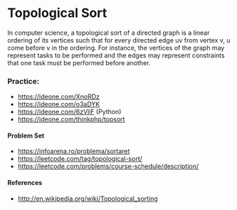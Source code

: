 # Topological Sort
 
  In computer science, a topological sort of a directed graph is a linear ordering of its vertices such that for every directed edge
  uv from vertex v, u come before v in the ordering. For instance, the vertices of the graph may represent tasks to be performed
  and the edges may represent constraints that one task must be performed before another.

### Practice:

*  https://ideone.com/XnoRDz
*  https://ideone.com/o3aDYK
*  https://ideone.com/6zVliF (Python)
* https://ideone.com/thinkphp/topsort

#### Problem Set

* https://infoarena.ro/problema/sortaret
* https://leetcode.com/tag/topological-sort/
* https://leetcode.com/problems/course-schedule/description/

####  References

  * http://en.wikipedia.org/wiki/Topological_sorting
 
